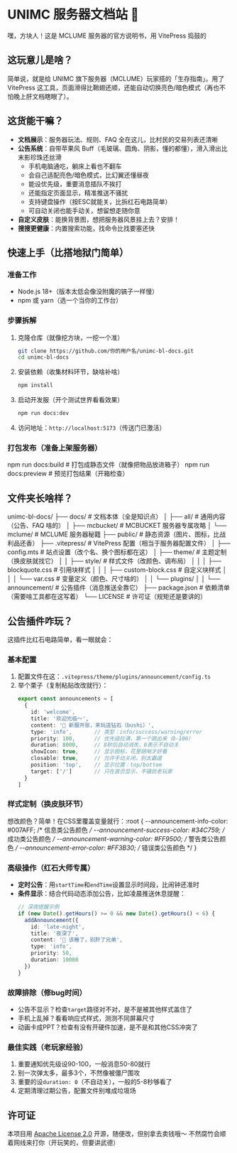 # UNIMC 服务器文档站 🚀

嘿，方块人！这是 MCLUME 服务器的官方说明书，用 VitePress 捣鼓的

## 这玩意儿是啥？

简单说，就是给 UNIMC 旗下服务器（MCLUME）玩家搭的「生存指南」。用了 VitePress 这工具，页面滑得比鞘翅还顺，还能自动切换亮色/暗色模式（再也不怕晚上肝文档瞎眼了）。

## 这货能干嘛？

- **文档展示**：服务器玩法、规则、FAQ 全在这儿，比村民的交易列表还清晰
- **公告系统**：自带苹果风 Buff（毛玻璃、圆角、阴影，懂的都懂），滑入滑出比末影珍珠还丝滑
  - 手机电脑通吃，躺床上看也不翻车
  - 会自己适配亮色/暗色模式，比幻翼还懂昼夜
  - 能设优先级，重要消息插队不挨打
  - 还能指定页面显示，精准推送不骚扰
  - 支持键盘操作（按ESC就能关，比拆红石电路简单）
  - 可自动关闭也能手动关，想留想走随你意
- **自定义皮肤**：能换背景图，想把服务器风景挂上去？安排！
- **搜搜更健康**：内置搜索功能，找命令比找要塞还快

## 快速上手（比搭地狱门简单）

### 准备工作

- Node.js 18+（版本太低会像没附魔的镐子一样慢）
- npm 或 yarn（选一个当你的工作台）

### 步骤拆解

1. 克隆仓库（就像挖方块，一挖一个准）
   ```bash
   git clone https://github.com/你的用户名/unimc-bl-docs.git
   cd unimc-bl-docs
   ```

2. 安装依赖（收集材料环节，缺啥补啥）
   ```bash
   npm install
   ```

3. 启动开发服（开个测试世界看看效果）
   ```bash
   npm run docs:dev
   ```

4. 访问地址：`http://localhost:5173`（传送门已激活）

### 打包发布（准备上架服务器）
npm run docs:build  # 打包成静态文件（就像把物品放进箱子）
npm run docs:preview  # 预览打包结果（开箱检查）
## 文件夹长啥样？
unimc-bl-docs/
├── docs/                 # 文档本体（全是知识点）
│   ├── all/              # 通用内容（公告、FAQ 啥的）
│   ├── mcbucket/         # MCBUCKET 服务器专属攻略
│   └── mclume/           # MCLUME 服务器秘籍
├── public/               # 静态资源（图片、图标，比战利品还香）
├── .vitepress/           # VitePress 配置（相当于服务器配置文件）
│   ├── config.mts        # 站点设置（改个名、换个图标都在这）
│   ├── theme/            # 主题定制（换皮肤就找它）
│   │   ├── style/        # 样式文件（改颜色、调布局）
│   │   │   ├── blockquote.css  # 引用块样式
│   │   │   ├── custom-block.css # 自定义块样式
│   │   │   └── var.css    # 变量定义（颜色、尺寸啥的）
│   │   └── plugins/
│   │       └── announcement/  # 公告插件（消息推送全靠它）
├── package.json          # 依赖清单（需要啥工具都在这写着）
└── LICENSE               # 许可证（规矩还是要讲的）
## 公告插件咋玩？

这插件比红石电路简单，看一眼就会：

### 基本配置

1. 配置文件在这：`.vitepress/theme/plugins/announcement/config.ts`
2. 举个栗子（复制粘贴改改就行）：
   ```typescript
   export const announcements = [
     {
       id: 'welcome',
       title: '欢迎光临～',
       content: '🎉 新服开张，来玩送钻石（bushi）',
       type: 'info',       // 类型：info/success/warning/error
       priority: 100,      // 优先级拉满，第一个跳出来（0-100）
       duration: 8000,     // 8秒后自动消失，0表示不自动关
       showIcon: true,     // 显示图标，花里胡哨才好看
       closable: true,     // 允许手动关闭，别太霸道
       position: 'top',    // 显示位置：top/bottom
       target: ['/']       // 只在首页显示，不骚扰老玩家
     }
   ]
   ```

### 样式定制（换皮肤环节）

想改颜色？简单！在CSS里覆盖变量就行：:root {
  --announcement-info-color: #007AFF;    /* 信息类公告颜色 */
  --announcement-success-color: #34C759; /* 成功类公告颜色 */
  --announcement-warning-color: #FF9500; /* 警告类公告颜色 */
  --announcement-error-color: #FF3B30;   /* 错误类公告颜色 */
}
### 高级操作（红石大师专属）

- **定时公告**：用`startTime`和`endTime`设置显示时间段，比闹钟还准时
- **条件显示**：结合代码动态添加公告，比如凌晨推送休息提醒：
  ```typescript
  // 深夜提醒示例
  if (new Date().getHours() >= 0 && new Date().getHours() < 6) {
    addAnnouncement({
      id: 'late-night',
      title: '夜深了',
      content: '🌙 该睡了，别肝了兄弟',
      type: 'info',
      priority: 50,
      duration: 10000
    })
  }
  ```

### 故障排除（修bug时间）

- 公告不显示？检查`target`路径对不对，是不是被其他样式盖住了
- 手机上乱掉？看看响应式样式，测测不同屏幕尺寸
- 动画卡成PPT？检查有没有开硬件加速，是不是和其他CSS冲突了

### 最佳实践（老玩家经验）

1. 重要通知优先级设90-100，一般消息50-80就行
2. 别一次弹太多，最多3个，不然像被僵尸围攻
3. 重要的设`duration: 0`（不自动关），一般的5-8秒够看了
4. 定期清理过期公告，配置文件别堆成垃圾场

## 许可证

本项目用 [Apache License 2.0](LICENSE) 开源，随便改，但别拿去卖钱哦～ 不然腐竹会顺着网线来打你（开玩笑的，但要讲武德）
